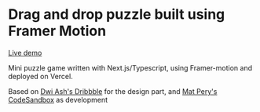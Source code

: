# Drag and drop puzzle built using Framer Motion

[Live demo](...)

Mini puzzle game written with Next.js/Typescript, using Framer-motion and deployed on Vercel.

Based on [Dwi Ash's Dribbble](https://dribbble.com/shots/13373054-Dogzzle) for the design part, and [Mat Pery's CodeSandbox](https://codesandbox.io/s/5trtt) as development
